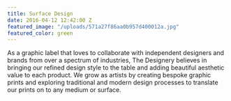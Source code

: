 ```yaml
---
title: Surface Design
date: 2016-04-12 12:42:00 Z
featured_image: "/uploads/571a27f86aa0b957d400012a.jpg"
featured_color: green
---
```


As a graphic label that loves to collaborate with independent designers and brands from over a spectrum of industries, The Designery believes in bringing our refined design style to the table and adding beautiful aesthetic value to each product. We grow as artists by creating bespoke graphic prints and exploring traditional and modern design processes to translate our prints on to any medium or surface.
